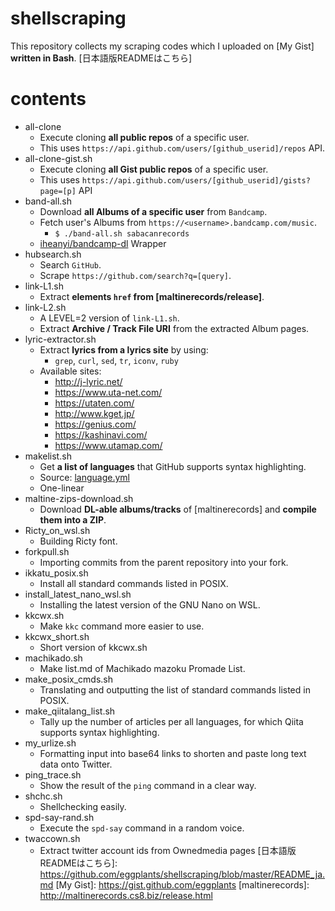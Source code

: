 # shellscraping
This repository collects my scraping codes which I uploaded on [My Gist] **written in Bash**.
[日本語版READMEはこちら]
# contents
- all-clone
  - Execute cloning **all public repos** of a specific user.
  - This uses `https://api.github.com/users/[github_userid]/repos` API.
- all-clone-gist.sh
  - Execute cloning **all Gist public repos** of a specific user.
  - This uses `https://api.github.com/users/[github_userid]/gists?page=[p]` API
- band-all.sh
  - Download **all Albums of a specific user** from `Bandcamp`.
  - Fetch user's Albums from `https://<username>.bandcamp.com/music`.
    - `$ ./band-all.sh sabacanrecords`
  - [iheanyi/bandcamp-dl](https://github.com/iheanyi/bandcamp-dl) Wrapper
- hubsearch.sh
  - Search `GitHub`.
  - Scrape `https://github.com/search?q=[query]`.
- link-L1.sh
  - Extract **elements `href` from [maltinerecords/release]**.
- link-L2.sh
  - A LEVEL=2 version of `link-L1.sh`.
  - Extract **Archive / Track File URI** from the extracted Album pages.
- lyric-extractor.sh
  - Extract **lyrics from a lyrics site** by using:
    - `grep`, `curl`, `sed`, `tr`, `iconv`, `ruby`
  - Available sites:
    - http://j-lyric.net/
    - https://www.uta-net.com/
    - https://utaten.com/
    - http://www.kget.jp/
    - https://genius.com/
    - https://kashinavi.com/
    - https://www.utamap.com/
- makelist.sh
  - Get **a list of languages** that GitHub supports syntax highlighting.
  - Source: [language.yml](https://raw.githubusercontent.com/github/linguist/master/lib/linguist/languages.yml)
  - One-linear
- maltine-zips-download.sh
  - Download **DL-able albums/tracks** of [maltinerecords] and **compile them into a ZIP**.
- Ricty_on_wsl.sh
  - Building Ricty font.
- forkpull.sh
  - Importing commits from the parent repository into your fork.
- ikkatu_posix.sh
  - Install all standard commands listed in POSIX.
- install_latest_nano_wsl.sh
  - Installing the latest version of the GNU Nano on WSL.
- kkcwx.sh
  - Make `kkc` command more easier to use.
- kkcwx_short.sh
  - Short version of kkcwx.sh
- machikado.sh
  - Make list.md of Machikado mazoku Promade List.
- make_posix_cmds.sh
  - Translating and outputting the list of standard commands listed in POSIX.
- make_qiitalang_list.sh
  - Tally up the number of articles per all languages, for which Qiita supports syntax highlighting.
- my_urlize.sh
  - Formatting input into base64 links to shorten and paste long text data onto Twitter.
- ping_trace.sh
  - Show the result of the `ping` command in a clear way.
- shchc.sh
  - Shellchecking easily.
- spd-say-rand.sh
  - Execute the `spd-say` command in a random voice.
- twaccown.sh
  - Extract twitter account ids from Ownedmedia pages
[日本語版READMEはこちら]: https://github.com/eggplants/shellscraping/blob/master/README_ja.md
[My Gist]: https://gist.github.com/eggplants
[maltinerecords]: http://maltinerecords.cs8.biz/release.html
